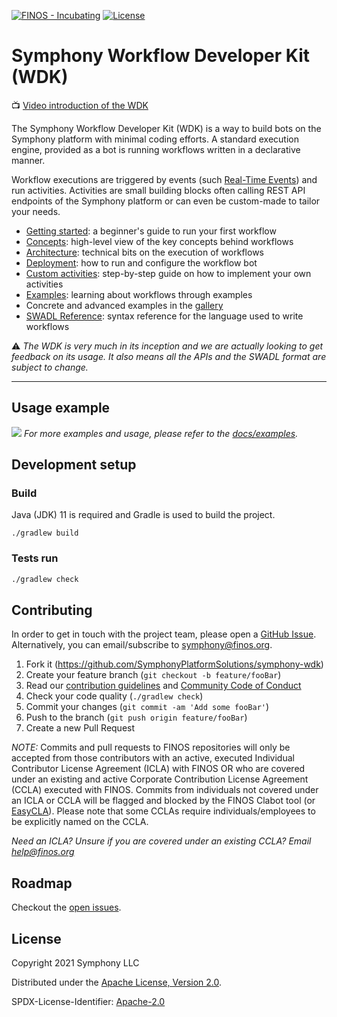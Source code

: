 [![FINOS - Incubating](https://cdn.jsdelivr.net/gh/finos/contrib-toolbox@master/images/badge-incubating.svg)](https://finosfoundation.atlassian.net/wiki/display/FINOS/Incubating)
[![License](https://img.shields.io/badge/License-Apache%202.0-blue.svg)](https://opensource.org/licenses/Apache-2.0)

# Symphony Workflow Developer Kit (WDK)

📺 [Video introduction of the WDK](https://goto.symphony.com/WorkflowDevKit-Recording.html)

The Symphony Workflow Developer Kit (WDK) is a way to build bots on the Symphony platform with minimal coding efforts. A
standard execution engine, provided as a bot is running workflows written in a declarative manner.

Workflow executions are triggered by events (such [Real-Time Events](https://docs.developers.symphony.com/building-bots-on-symphony/datafeed/real-time-events)) and run activities. Activities are small building
blocks often calling REST API endpoints of the Symphony platform or can even be custom-made to tailor your needs.

- [Getting started](./docs/getting-started.md): a beginner's guide to run your first workflow
- [Concepts](./docs/concepts.md): high-level view of the key concepts behind workflows
- [Architecture](./docs/architecture.md): technical bits on the execution of workflows
- [Deployment](./docs/deployment.md): how to run and configure the workflow bot
- [Custom activities](./docs/custom-activities.md): step-by-step guide on how to implement your own activities
- [Examples](./docs/examples): learning about workflows through examples
- Concrete and advanced examples in the [gallery](https://github.com/finos/symphony-wdk-gallery)
- [SWADL Reference](./docs/reference.md): syntax reference for the language used to write workflows


:warning: _The WDK is very much in its inception and we are actually looking to get feedback on its usage. It also means
all the APIs and the SWADL format are subject to change._
<hr />

## Usage example
![](./docs/gifs/wdk-demo.gif)
_For more examples and usage, please refer to the [docs/examples](./docs/examples)._

## Development setup

### Build
Java (JDK) 11 is required and Gradle is used to build the project.
```shell
./gradlew build
```

### Tests run
```sh
./gradlew check
```

## Contributing
In order to get in touch with the project team, please open a [GitHub Issue](https://github.com/SymphonyPlatformSolutions/symphony-wdk/issues).
Alternatively, you can email/subscribe to [symphony@finos.org](https://groups.google.com/a/finos.org/g/symphony).

1. Fork it (<https://github.com/SymphonyPlatformSolutions/symphony-wdk>)
2. Create your feature branch (`git checkout -b feature/fooBar`)
3. Read our [contribution guidelines](.github/CONTRIBUTING.md) and [Community Code of Conduct](https://www.finos.org/code-of-conduct)
4. Check your code quality (`./gradlew check`)
5. Commit your changes (`git commit -am 'Add some fooBar'`)
6. Push to the branch (`git push origin feature/fooBar`)
7. Create a new Pull Request

_NOTE:_ Commits and pull requests to FINOS repositories will only be accepted from those contributors with an active, executed Individual Contributor License Agreement (ICLA) with FINOS OR who are covered under an existing and active Corporate Contribution License Agreement (CCLA) executed with FINOS. Commits from individuals not covered under an ICLA or CCLA will be flagged and blocked by the FINOS Clabot tool (or [EasyCLA](https://github.com/finos/community/blob/master/governance/Software-Projects/EasyCLA.md)). Please note that some CCLAs require individuals/employees to be explicitly named on the CCLA.

*Need an ICLA? Unsure if you are covered under an existing CCLA? Email [help@finos.org](mailto:help@finos.org)*

## Roadmap

Checkout the [open issues](https://github.com/finos/symphony-wdk/issues).

## License

Copyright 2021 Symphony LLC

Distributed under the [Apache License, Version 2.0](http://www.apache.org/licenses/LICENSE-2.0).

SPDX-License-Identifier: [Apache-2.0](https://spdx.org/licenses/Apache-2.0)
